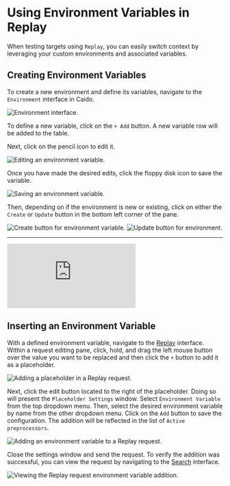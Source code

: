 # Using Environment Variables in Replay

When testing targets using `Replay`, you can easily switch context by leveraging your custom environments and associated variables.

## Creating Environment Variables

To create a new environment and define its variables, navigate to the `Environment` interface in Caido.

<img alt="Environment interface." src="/_images/env_interface.png" center/>

To define a new variable, click on the `+ Add` button. A new variable row will be added to the table.

Next, click on the pencil icon to edit it.

<img alt="Editing an environment variable." src="/_images/edit_global_env_variable.png" center/>

Once you have made the desired edits, click the floppy disk icon to save the variable.

<img alt="Saving an environment variable." src="/_images/save_global_env_variable.png" center/>

Then, depending on if the environment is new or existing, click on either the `Create` or `Update` button in the bottom left corner of the pane.

<img alt="Create button for environment variable." src="/_images/create_button.png" center/>

<img alt="Update button for environment." src="/_images/update_button.png" center/>

---

<div class="video small">
  <iframe src="https://www.youtube.com/embed/QbW4K0nhykg?si=7eXllbShqhGd2Gzs" title="YouTube video player." frameborder="0"></iframe>
</div>

## Inserting an Environment Variable

With a defined environment variable, navigate to the [Replay](/guides/replay.md) interface. Within a request editing pane, click, hold, and drag the left mouse button over the value you want to be replaced and then click the `+` button to add it as a placeholder.

<img alt="Adding a placeholder in a Replay request." src="/_images/replay_placeholder.png" center/>

Next, click the edit button located to the right of the placeholder. Doing so will present the `Placeholder Settings` window. Select `Environment Variable` from the top dropdown menu. Then, select the desired environment variable by name from the other dropdown menu. Click on the `Add` button to save the configuration. The addition will be reflected in the list of `Active preprocessors`.

<img alt="Adding an environment variable to a Replay request." src="/_images/replay_global_variable.png" center/>

Close the settings window and send the request. To verify the addition was successful, you can view the request by navigating to the [Search](/guides/search.md) interface.

<img alt="Viewing the Replay request environment variable addition." src="/_images/search_env_variable_request.png" center/>
